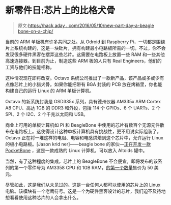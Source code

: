 # 新零件日:芯片上的比格犬骨

> 原文:[https://hack aday . com/2016/05/10/new-part-day-a-beagle bone-on-a-chip/](https://hackaday.com/2016/05/10/new-part-day-a-beaglebone-on-a-chip/)

当前的 ARM 单板机有许多共同之处。从 Odroid 到 Raspberry Pi，一切都是围绕片上系统构建的，这是一块硅片，拥有构建最小电路板所需的一切。不过，你不会发现很多硬件黑客在摆弄这些芯片。这需要在电路板上放置一些 RAM 和一些其他高速连接器。到目前为止，制造这些 ARM 板的人只有 Real Engineers，他们的工资与他们的技能相称。

这种情况现在即将改变。Octavo 系统公司推出了一款新产品，该产品或多或少有点像芯片上的小猎犬骨。如果你能把带有 BGA 封装的 PCB 放在烤箱里，你也能构建自己的运行 Linux 的 ARM 单板计算机。

Octavo 的新系统封装是 OSD335x 系列，具有德州仪器 AM335x ARM Cortex A8 CPU、高达 1GB 的 DDR3 和外设，包括 114 个 GPIOs、6 个 UARTs、2 个 SPI、2 个 I2C、2 个千兆以太网和 USB。

商业上可用的单板计算机如 Pi 和 BeagleBone 中使用的芯片有数百个无源元件散布在电路板上。这使得设计这种单板计算机具有挑战性，更不用说实际组装了。Octavo 正在将一堆这样的电阻、电容和电感烘焙到这个芯片中，允许运行 Linux 的极小电路板。[Jason krid ner]——beagle bone 的家伙—[正在开发一款 PocketBone](https://oshpark.com/shared_projects/GWqtFu43) ，这是一款成熟的 Linux 计算机，可以放入 Altoids 罐中。

当然，有了这种程度的集成，芯片上的 BeagleBone 不会便宜。即将发布的该系列的第一个零件号为 AM3358 CPU 和 1GB RAM，[的第一个数量](http://www.digikey.com/product-detail/en/octavo-systems-llc/OSD3358-512M-BAS/1676-1000-ND/6012564)售价为 50 美元。

尽管如此，这是我们从未见过的。这是一台任何人都可以使用的芯片上的 Linux 电脑。该模块有一个老鹰符号。这是一个为硬件黑客设计的芯片，我们迫不及待地想看看使用这种芯片的人会拿出什么。